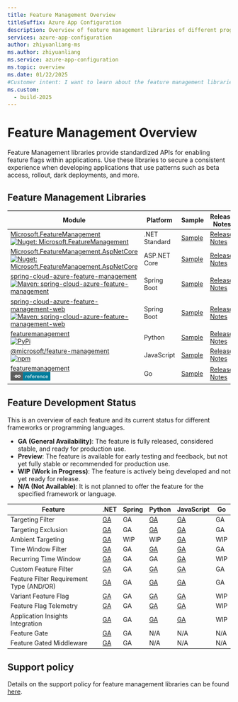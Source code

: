 ```yaml
---
title: Feature Management Overview
titleSuffix: Azure App Configuration
description: Overview of feature management libraries of different programming languages.
services: azure-app-configuration
author: zhiyuanliang-ms
ms.author: zhiyuanliang
ms.service: azure-app-configuration
ms.topic: overview
ms.date: 01/22/2025
#Customer intent: I want to learn about the feature management libraries of different languages, specifically to track their feature development status.
ms.custom:
  - build-2025
---
```


# Feature Management Overview

Feature Management libraries provide standardized APIs for enabling feature flags within applications. Use these libraries to secure a consistent experience when developing applications that use patterns such as beta access, rollout, dark deployments, and more.

## Feature Management Libraries

Module | Platform | Sample | Release Notes
------ | -------- | ------ | -------------
[Microsoft.FeatureManagement](https://github.com/microsoft/FeatureManagement-Dotnet)<br/>[![Nuget: Microsoft.FeatureManagement](https://img.shields.io/nuget/v/Microsoft.FeatureManagement.svg?color=blue)](https://www.nuget.org/packages/Microsoft.FeatureManagement)| .NET Standard | [Sample](https://github.com/microsoft/FeatureManagement-Dotnet/tree/main/examples) | [Release Notes](https://github.com/Azure/AppConfiguration/blob/main/releaseNotes/Microsoft.Featuremanagement.md)
[Microsoft.FeatureManagement.AspNetCore](https://github.com/microsoft/FeatureManagement-Dotnet)<br/>[![Nuget: Microsoft.FeatureManagement.AspNetCore](https://img.shields.io/nuget/v/Microsoft.FeatureManagement.AspNetCore.svg?color=blue)](https://www.nuget.org/packages/Microsoft.FeatureManagement.AspNetCore) | ASP&#46;NET Core | [Sample](https://github.com/microsoft/FeatureManagement-Dotnet/tree/main/examples) | [Release Notes](https://github.com/Azure/AppConfiguration/blob/main/releaseNotes/Microsoft.Featuremanagement.md)
[spring-cloud-azure-feature-management](https://github.com/Azure/azure-sdk-for-java/tree/main/sdk/spring/spring-cloud-azure-feature-management)<br/>[![Maven: spring-cloud-azure-feature-management](https://img.shields.io/maven-central/v/com.azure.spring/spring-cloud-azure-feature-management.svg?color=blue)](https://search.maven.org/artifact/com.azure.spring/spring-cloud-azure-feature-management) | Spring Boot | [Sample](https://github.com/Azure-Samples/azure-spring-boot-samples/tree/main/appconfiguration/spring-cloud-azure-feature-management/spring-cloud-azure-feature-management-sample) | [Release Notes](https://github.com/Azure/AppConfiguration/blob/main/releaseNotes/SpringCloudAzureFeatureManagement.md)
[spring-cloud-azure-feature-management-web](https://github.com/Azure/azure-sdk-for-java/tree/main/sdk/spring/spring-cloud-azure-feature-management-web)<br/>[![Maven: spring-cloud-azure-feature-management-web](https://img.shields.io/maven-central/v/com.azure.spring/spring-cloud-azure-feature-management-web.svg?color=blue)](https://search.maven.org/artifact/com.azure.spring/spring-cloud-azure-feature-management-web) | Spring Boot | [Sample](https://github.com/Azure-Samples/azure-spring-boot-samples/tree/main/appconfiguration/spring-cloud-azure-feature-management-web/spring-cloud-azure-feature-management-web-sample) | [Release Notes](https://github.com/Azure/AppConfiguration/blob/main/releaseNotes/SpringCloudAzureFeatureManagement.md)
[featuremanagement](https://github.com/microsoft/FeatureManagement-Python)<br/>[![PyPi](https://img.shields.io/pypi/v/FeatureManagement?color=blue)](https://pypi.org/project/FeatureManagement/) | Python | [Sample](https://github.com/microsoft/FeatureManagement-Python/tree/main/samples) | [Release Notes](https://github.com/Azure/AppConfiguration/blob/main/releaseNotes/PythonFeatureManagement.md)
[@microsoft/feature-management](https://github.com/microsoft/FeatureManagement-JavaScript)<br/>[![npm](https://img.shields.io/npm/v/@microsoft/feature-management?color=blue)](https://www.npmjs.com/package/@microsoft/feature-management) | JavaScript | [Sample](https://github.com/microsoft/FeatureManagement-JavaScript/tree/main/examples) | [Release Notes](https://github.com/Azure/AppConfiguration/blob/main/releaseNotes/JavaScriptFeatureManagement.md)
[featuremanagement](https://github.com/microsoft/FeatureManagement-Go)<br/><a href="https://pkg.go.dev/github.com/microsoft/Featuremanagement-Go/featuremanagement"><img src="media/go-provider.png" alt="Go" width="90" height="20"></a> | Go | [Sample](https://github.com/microsoft/FeatureManagement-Go/tree/main/example) | [Release Notes](https://github.com/Azure/AppConfiguration/blob/main/releaseNotes/GoFeatureManagement.md)

## Feature Development Status

This is an overview of each feature and its current status for different frameworks or programming languages.  

- **GA (General Availability)**: The feature is fully released, considered stable, and ready for production use.  
- **Preview**: The feature is available for early testing and feedback, but not yet fully stable or recommended for production use.  
- **WIP (Work in Progress)**: The feature is actively being developed and not yet ready for release.
- **N/A (Not Available)**: It is not planned to offer the feature for the specified framework or language.

Feature | .NET | Spring | Python | JavaScript | Go |
------- | ---- | ------ | ------ | ---------- | -- |
Targeting Filter | [GA](./feature-management-dotnet-reference.md#targeting) | GA | [GA](./feature-management-python-reference.md#targeting) | [GA](./feature-management-javascript-reference.md#targeting) | GA
Targeting Exclusion | [GA](./feature-management-dotnet-reference.md#targeting-exclusion) | GA | [GA](./feature-management-python-reference.md#targeting-exclusion) | [GA](./feature-management-javascript-reference.md#targeting-exclusion) | GA
Ambient Targeting | [GA](./feature-management-dotnet-reference.md#targeting-in-a-web-application) | WIP | WIP | [GA](./feature-management-javascript-reference.md#targeting-in-a-web-application) | WIP
Time Window Filter | [GA](./feature-management-dotnet-reference.md#microsofttimewindow) | GA | [GA](./feature-management-python-reference.md#microsofttimewindow) | [GA](./feature-management-javascript-reference.md#microsofttimewindow) | GA
Recurring Time Window | [GA](./feature-management-dotnet-reference.md#microsofttimewindow) | GA | GA | [GA](./feature-management-javascript-reference.md#microsofttimewindow) | WIP
Custom Feature Filter | [GA](./feature-management-dotnet-reference.md#implement-a-feature-filter) | GA | [GA](./feature-management-python-reference.md#implementing-a-feature-filter) | [GA](./feature-management-javascript-reference.md#implementing-a-feature-filter) | GA
Feature Filter Requirement Type (AND/OR) | [GA](./feature-management-dotnet-reference.md#requirement-type) | GA | [GA](./feature-management-python-reference.md#requirement-type) | [GA](./feature-management-javascript-reference.md#requirement-type) | GA
Variant Feature Flag | [GA](./feature-management-dotnet-reference.md#variants) | GA | [GA](./feature-management-python-reference.md#variants) | [GA](./feature-management-javascript-reference.md#variants) | WIP
Feature Flag Telemetry | [GA](./feature-management-dotnet-reference.md#telemetry) | GA | [GA](./feature-management-python-reference.md#telemetry) | [GA](./feature-management-javascript-reference.md#telemetry) | WIP
Application Insights Integration | [GA](./feature-management-dotnet-reference.md#application-insights-telemetry) | GA | [GA](./feature-management-python-reference.md#application-insights-telemetry) | [GA](./feature-management-javascript-reference.md#application-insights-integration) | WIP
Feature Gate | [GA](./feature-management-dotnet-reference.md#controllers-and-actions) | GA | N/A | N/A | N/A
Feature Gated Middleware | [GA](./feature-management-dotnet-reference.md#application-building) | GA | N/A | N/A | N/A

## Support policy

Details on the support policy for feature management libraries can be found [here](./client-library-support-policy.md).
